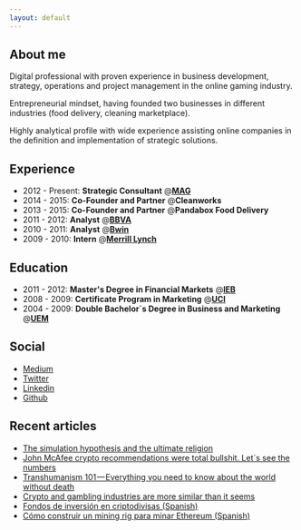 ```yaml
---
layout: default
---
```


## About me

Digital professional with proven experience in business development, strategy, operations and project management in the online gaming industry. 

Entrepreneurial mindset, having founded two businesses in different industries (food delivery, cleaning marketplace). 

Highly analytical profile with wide experience assisting online companies in the definition and implementation of strategic solutions.

## Experience
- 2012 - Present: **Strategic Consultant** @[**MAG**](https://mag-ca.it/)
- 2014 - 2015: **Co-Founder and Partner**  @**Cleanworks**
- 2013 - 2015: **Co-Founder and Partner** @**Pandabox Food Delivery**
- 2011 - 2012: **Analyst** @[**BBVA**](https://www.bbva.com)
- 2010 - 2011: **Analyst** @[**Bwin**](https://www.bwin.com)
- 2009 - 2010: **Intern** @[**Merrill Lynch**](https://www.ml.com/)


## Education
- 2011 - 2012: **Master's Degree in Financial Markets** @[**IEB**](https://www.ieb.es/)
- 2008 - 2009: **Certificate Program in Marketing** @[**UCI**](https://uci.edu/)
- 2004 - 2009: **Double Bachelor´s Degree in Business and Marketing** @[**UEM**](https://universidadeuropea.es/en)


## Social

- [Medium](https://medium.com/@mariochamorro)
- [Twitter](https://twitter.com/MarioChamorro)
- [Linkedin](https://www.linkedin.com/in/mariochamorroacosta/)
- [Github](https://github.com/mario-chamorro)


## Recent articles
- [The simulation hypothesis and the ultimate religion](https://hackernoon.com/the-simulation-hypothesis-and-the-ultimate-religion-3aa61b12c034)
- [John McAfee crypto recommendations were total bullshit. Let´s see the numbers](https://medium.com/@mariochamorro/john-mcafee-crypto-recommendations-were-total-bullshit-let-s-see-the-numbers-2c59e88b64f5)
- [Transhumanism 101 — Everything you need to know about the world without death](https://medium.com/@mariochamorro/transhumanism-101-everything-you-need-to-know-about-the-world-without-death-41cf11d264f9)
- [Crypto and gambling industries are more similar than it seems
](https://hackernoon.com/crypto-and-gambling-industries-are-more-similar-than-it-seems-928184f002fa)
- [Fondos de inversión en criptodivisas (Spanish)
](https://medium.com/@mariochamorro/fondos-de-inversi%C3%B3n-en-criptodivisas-f8090cab4e7)
- [Cómo construir un mining rig para minar Ethereum (Spanish)
](https://medium.com/@mariochamorro/c%C3%B3mo-construir-un-mining-rig-para-minar-ethereum-10b4f7b4025e)
 

